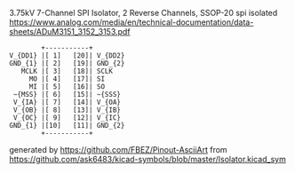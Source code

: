 3.75kV 7-Channel SPI Isolator, 2 Reverse Channels, SSOP-20
spi isolated
https://www.analog.com/media/en/technical-documentation/data-sheets/ADuM3151_3152_3153.pdf


	        +-----------+
	V_{DD1} |[ 1]   [20]| V_{DD2}
	GND_{1} |[ 2]   [19]| GND_{2}
	   MCLK |[ 3]   [18]| SCLK
	     MO |[ 4]   [17]| SI
	     MI |[ 5]   [16]| SO
	 ~{MSS} |[ 6]   [15]| ~{SSS}
	 V_{IA} |[ 7]   [14]| V_{OA}
	 V_{OB} |[ 8]   [13]| V_{IB}
	 V_{OC} |[ 9]   [12]| V_{IC}
	GND_{1} |[10]   [11]| GND_{2}
	        +-----------+


generated by https://github.com/FBEZ/Pinout-AsciiArt from https://github.com/ask6483/kicad-symbols/blob/master/Isolator.kicad_sym